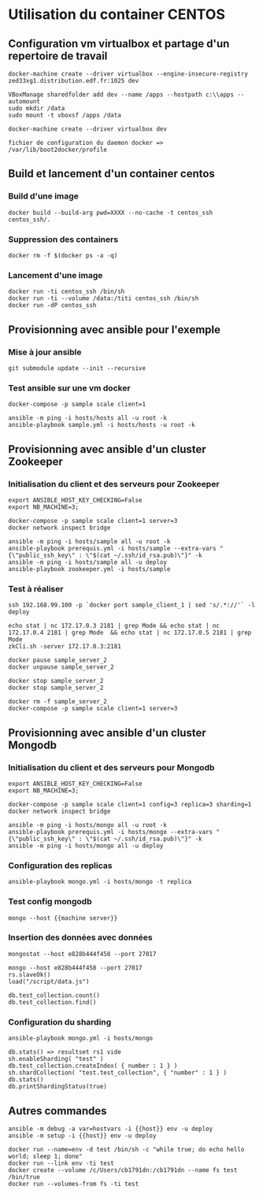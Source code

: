 # Utilisation du container CENTOS

## Configuration vm virtualbox et partage d'un repertoire de travail

```
docker-machine create --driver virtualbox --engine-insecure-registry zed33xg1.distribution.edf.fr:1025 dev

VBoxManage sharedfolder add dev --name /apps --hostpath c:\\apps --automount
sudo mkdir /data
sudo mount -t vboxsf /apps /data

docker-machine create --driver virtualbox dev

fichier de configuration du daemon docker => /var/lib/boot2docker/profile
```

## Build et lancement d'un container centos

### Build d'une image
```
docker build --build-arg pwd=XXXX --no-cache -t centos_ssh centos_ssh/.
```

### Suppression des containers
```
docker rm -f $(docker ps -a -q)
```

### Lancement d'une image
```
docker run -ti centos_ssh /bin/sh
docker run -ti --volume /data:/titi centos_ssh /bin/sh
docker run -dP centos_ssh
```

## Provisionning avec ansible pour l'exemple

### Mise à jour ansible
```
git submodule update --init --recursive
```

### Test ansible sur une vm docker
```
docker-compose -p sample scale client=1

ansible -m ping -i hosts/hosts all -u root -k
ansible-playbook sample.yml -i hosts/hosts -u root -k
```

## Provisionning avec ansible d'un cluster Zookeeper

### Initialisation du client et des serveurs pour Zookeeper
```
export ANSIBLE_HOST_KEY_CHECKING=False
export NB_MACHINE=3;

docker-compose -p sample scale client=1 server=3
docker network inspect bridge

ansible -m ping -i hosts/sample all -u root -k
ansible-playbook prerequis.yml -i hosts/sample --extra-vars "{\"public_ssh_key\" : \"$(cat ~/.ssh/id_rsa.pub)\"}" -k
ansible -m ping -i hosts/sample all -u deploy
ansible-playbook zookeeper.yml -i hosts/sample
```

### Test à réaliser
```
ssh 192.168.99.100 -p `docker port sample_client_1 | sed 's/.*://'` -l deploy

echo stat | nc 172.17.0.3 2181 | grep Mode && echo stat | nc 172.17.0.4 2181 | grep Mode  && echo stat | nc 172.17.0.5 2181 | grep Mode
zkCli.sh -server 172.17.0.3:2181

docker pause sample_server_2
docker unpause sample_server_2

docker stop sample_server_2
docker stop sample_server_2

docker rm -f sample_server_2
docker-compose -p sample scale client=1 server=3
```

## Provisionning avec ansible d'un cluster Mongodb

### Initialisation du client et des serveurs pour Mongodb
```
export ANSIBLE_HOST_KEY_CHECKING=False
export NB_MACHINE=3;

docker-compose -p sample scale client=1 config=3 replica=3 sharding=1
docker network inspect bridge

ansible -m ping -i hosts/mongo all -u root -k
ansible-playbook prerequis.yml -i hosts/mongo --extra-vars "{\"public_ssh_key\" : \"$(cat ~/.ssh/id_rsa.pub)\"}" -k
ansible -m ping -i hosts/mongo all -u deploy
```

### Configuration des replicas
```
ansible-playbook mongo.yml -i hosts/mongo -t replica
```

### Test config mongodb
```
mongo --host {{machine server}}
```

### Insertion des données avec données
```
mongostat --host e828b444f458 --port 27017

mongo --host e828b444f458 --port 27017
rs.slaveOk()
load("/script/data.js")

db.test_collection.count()
db.test_collection.find()
```

### Configuration du sharding
```
ansible-playbook mongo.yml -i hosts/mongo

db.stats() => resultset rs1 vide
sh.enableSharding( "test" )
db.test_collection.createIndex( { number : 1 } )
sh.shardCollection( "test.test_collection", { "number" : 1 } )
db.stats()
db.printShardingStatus(true)
```

## Autres commandes

```
ansible -m debug -a var=hostvars -i {{host}} env -u deploy
ansible -m setup -i {{host}} env -u deploy

docker run --name=env -d test /bin/sh -c "while true; do echo hello world; sleep 1; done"
docker run --link env -ti test
docker create --volume /c/Users/cb1791dn:/cb1791dn --name fs test /bin/true
docker run --volumes-from fs -ti test
```

